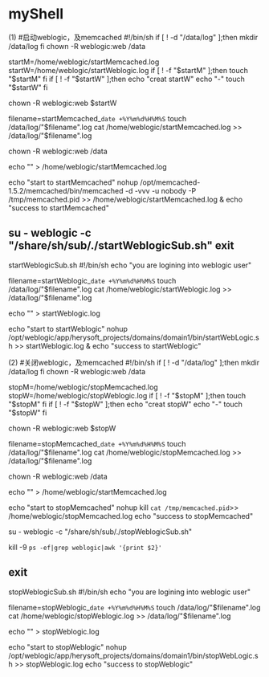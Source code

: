 # myShell
(1)
#启动weblogic，及memcached
#!/bin/sh
if [ ! -d "/data/log" ];then
mkdir /data/log
fi
chown -R weblogic:web /data

startM=/home/weblogic/startMemcached.log
startW=/home/weblogic/startWeblogic.log
if [ ! -f "$startM" ];then
touch "$startM"
fi
if [ ! -f "$startW" ];then
echo "creat startW"
echo "-"
touch "$startW"
fi

chown -R weblogic:web $startW

filename=startMemcached_`date +%Y%m%d%H%M%S`
touch /data/log/"$filename".log
cat /home/weblogic/startMemcached.log >> /data/log/"$filename".log

chown -R weblogic:web /data

echo "" > /home/weblogic/startMemcached.log

echo "start to startMemcached"
nohup /opt/memcached-1.5.2/memcached/bin/memcached -d -vvv -u nobody -P /tmp/memcached.pid >> /home/weblogic/startMemcached.log &
echo "success to startMemcached"

su - weblogic -c "/share/sh/sub/./startWeblogicSub.sh"
exit
---------------------------------------------------------
startWeblogicSub.sh
#!/bin/sh
echo "you are logining into weblogic user"

filename=startWeblogic_`date +%Y%m%d%H%M%S`
touch /data/log/"$filename".log
cat /home/weblogic/startWeblogic.log >> /data/log/"$filename".log

echo "" > startWeblogic.log

echo "start to startWeblogic"
nohup /opt/weblogic/app/herysoft_projects/domains/domain1/bin/startWebLogic.sh >> startWeblogic.log &
echo "success to startWeblogic"


(2)
#关闭weblogic，及memcached
#!/bin/sh
if [ ! -d "/data/log" ];then
mkdir /data/log
fi
chown -R weblogic:web /data

stopM=/home/weblogic/stopMemcached.log
stopW=/home/weblogic/stopWeblogic.log
if [ ! -f "$stopM" ];then
touch "$stopM"
fi
if [ ! -f "$stopW" ];then
echo "creat stopW"
echo "-"
touch "$stopW"
fi

chown -R weblogic:web $stopW

filename=stopMemcached_`date +%Y%m%d%H%M%S`
touch /data/log/"$filename".log
cat /home/weblogic/stopMemcached.log >> /data/log/"$filename".log

chown -R weblogic:web /data

echo "" > /home/weblogic/startMemcached.log

echo "start to stopMemcached"
nohup kill `cat /tmp/memcached.pid`>> /home/weblogic/stopMemcached.log
echo "success to stopMemcached"

su - weblogic -c "/share/sh/sub/./stopWeblogicSub.sh"

kill -9 `ps -ef|grep weblogic|awk '{print $2}'`

exit
-----------------------------------------------------------
stopWeblogicSub.sh
#!/bin/sh
echo "you are logining into weblogic user"

filename=stopWeblogic_`date +%Y%m%d%H%M%S`
touch /data/log/"$filename".log
cat /home/weblogic/stopWeblogic.log >> /data/log/"$filename".log

echo "" > stopWeblogic.log

echo "start to stopWeblogic"
nohup /opt/weblogic/app/herysoft_projects/domains/domain1/bin/stopWebLogic.sh >> stopWeblogic.log
echo "success to stopWeblogic"


